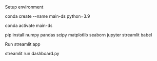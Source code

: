 Setup environment

conda create --name main-ds python=3.9

conda activate main-ds

pip install numpy pandas scipy matplotlib seaborn jupyter streamlit babel

Run streamlit app

streamlit run dashboard.py
